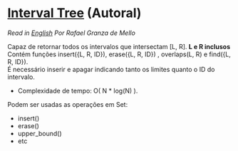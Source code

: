 
# [Interval Tree](interval_tree.cpp) (Autoral)

*Read in [English](README.en.md)*
*Por Rafael Granza de Mello*

Capaz de retornar todos os intervalos que intersectam [L, R]. **L e R inclusos**\
Contém funções insert({L, R, ID}), erase({L, R, ID}) , overlaps(L, R) e find({L, R, ID}).\
É necessário inserir e apagar indicando tanto os limites quanto o ID do intervalo.

* Complexidade de tempo: O( N * log(N) ).

Podem ser usadas as operações em Set: 
 * insert() 
 * erase() 
 * upper_bound() 
 * etc 
